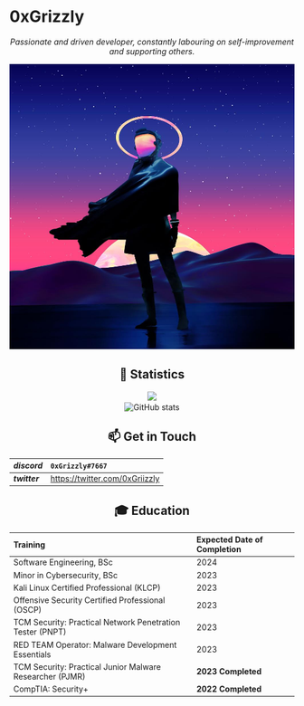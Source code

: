 # 0xGrizzly

<div align="center">

_Passionate and driven developer, constantly labouring on self-improvement and supporting others._

![alt text](/assets/ProfilePic.PNG)

## 🧮 Statistics

![](https://komarev.com/ghpvc/?username=0xGrizzly&color=blue&style=flat)  
![GitHub stats](https://github-readme-stats.vercel.app/api?username=0xGrizzly)

## 📫 Get in Touch

| **_discord_** | `0xGrizzly#7667`               |
| :------------ | :----------------------------- |
| **_twitter_** | https://twitter.com/0xGriizzly |

## 🎓 Education

| Training                                                  | Expected Date of Completion |
| :-------------------------------------------------------- | :-------------------------- |
| Software Engineering, BSc                                 | 2024                        |
| Minor in Cybersecurity, BSc                               | 2023                        |
| Kali Linux Certified Professional (KLCP)                  | 2023                        |
| Offensive Security Certified Professional (OSCP)          | 2023                        |
| TCM Security: Practical Network Penetration Tester (PNPT) | 2023                        |
| RED TEAM Operator: Malware Development Essentials         | 2023                        |
| TCM Security: Practical Junior Malware Researcher (PJMR)  | **2023 Completed**          |
| CompTIA: Security+                                        | **2022 Completed**          |

<!---
GarrettMcGuire54/GarrettMcGuire54 is a ✨ special ✨ repository because its `README.md` (this file) appears on your GitHub profile.
You can click the Preview link to take a look at your changes.
--->

 <div/>
